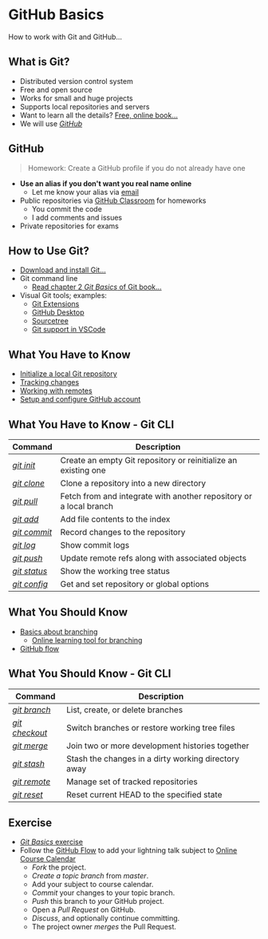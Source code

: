 # GitHub Basics

How to work with Git and GitHub...


<!-- .slide: class="left" -->
## What is Git?

* Distributed version control system
* Free and open source
* Works for small and huge projects
* Supports local repositories and servers
* Want to learn all the details? [Free, online book...](https://git-scm.com/book)
* We will use [*GitHub*](https://github.com)


<!-- .slide: class="left" -->
## GitHub

> Homework: Create a GitHub profile if you do not already have one

* **Use an alias if you don't want you real name online**
  * Let me know your alias via [email](mailto:r.stropek@htl-perg.ac.at)
* Public repositories via [GitHub Classroom](https://classroom.github.com/) for homeworks
  * You commit the code
  * I add comments and issues
* Private repositories for exams


<!-- .slide: class="left" -->
## How to Use Git?

* [Download and install Git...](https://git-scm.com)
* Git command line
  * [Read chapter 2 *Git Basics* of Git book...](https://git-scm.com/book/en/v2/Git-Basics-Getting-a-Git-Repository)
* Visual Git tools; examples:
  * [Git Extensions](https://gitextensions.github.io/)
  * [GitHub Desktop](https://desktop.github.com/)
  * [Sourcetree](https://www.atlassian.com/software/sourcetree)
  * [Git support in VSCode](https://code.visualstudio.com/docs/editor/versioncontrol#_git-support)


<!-- .slide: class="left" -->
## What You Have to Know

* [Initialize a local Git repository](https://git-scm.com/book/en/v2/Git-Basics-Getting-a-Git-Repository)
* [Tracking changes](https://git-scm.com/book/en/v2/Git-Basics-Recording-Changes-to-the-Repository)
* [Working with remotes](https://git-scm.com/book/en/v2/Git-Basics-Working-with-Remotes)
* [Setup and configure GitHub account](https://git-scm.com/book/en/v2/GitHub-Account-Setup-and-Configuration)


<!-- .slide: class="left" -->
## What You Have to Know - Git CLI

| Command | Description
|---|---
| [*git init*](https://git-scm.com/docs/git-init) | Create an empty Git repository or reinitialize an existing one
| [*git clone*](https://git-scm.com/docs/git-clone) | Clone a repository into a new directory
| [*git pull*](https://git-scm.com/docs/git-pull) | Fetch from and integrate with another repository or a local branch
| [*git add*](https://git-scm.com/docs/git-add) | Add file contents to the index
| [*git commit*](https://git-scm.com/docs/git-commit) | Record changes to the repository
| [*git log*](https://git-scm.com/docs/git-log) | Show commit logs
| [*git push*](https://git-scm.com/docs/git-push) | Update remote refs along with associated objects
| [*git status*](https://git-scm.com/docs/git-status) | Show the working tree status
| [*git config*](https://git-scm.com/docs/git-config) | Get and set repository or global options


<!-- .slide: class="left" -->
## What You Should Know

* [Basics about branching](https://git-scm.com/book/en/v2/Git-Branching-Branches-in-a-Nutshell)
  * [Online learning tool for branching](https://learngitbranching.js.org/)
* [GitHub flow](https://guides.github.com/introduction/flow/)


<!-- .slide: class="left" -->
## What You Should Know - Git CLI

| Command | Description
|---|---
| [*git branch*](https://git-scm.com/docs/git-branch) | List, create, or delete branches
| [*git checkout*](https://git-scm.com/docs/git-checkout) | Switch branches or restore working tree files
| [*git merge*](https://git-scm.com/docs/git-merge) | Join two or more development histories together
| [*git stash*](https://git-scm.com/docs/git-stash) | Stash the changes in a dirty working directory away
| [*git remote*](https://git-scm.com/docs/git-remote) | Manage set of tracked repositories
| [*git reset*](https://git-scm.com/docs/git-reset) | Reset current HEAD to the specified state


<!-- .slide: class="left" -->
## Exercise

* [*Git Basics* exercise](https://github.com/rstropek/htl-mobile-computing/blob/master/github/0010-basic-flow/readme.md)
* Follow the [GitHub Flow](https://git-scm.com/book/en/v2/GitHub-Contributing-to-a-Project) to add your lightning talk subject to [Online Course Calendar](https://github.com/rstropek/htl-mobile-computing/blob/master/2018-19/dates.md)
  * *Fork* the project.
  * *Create a topic branch* from *master*.
  * Add your subject to course calendar.
  * *Commit* your changes to your topic branch.
  * *Push* this branch to *your* GitHub project.
  * Open a *Pull Request* on GitHub.
  * *Discuss*, and optionally continue committing.
  * The project owner *merges* the Pull Request.
